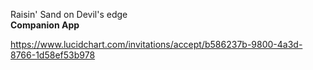 Raisin' Sand on Devil's edge  
**Companion App**

https://www.lucidchart.com/invitations/accept/b586237b-9800-4a3d-8766-1d58ef53b978
